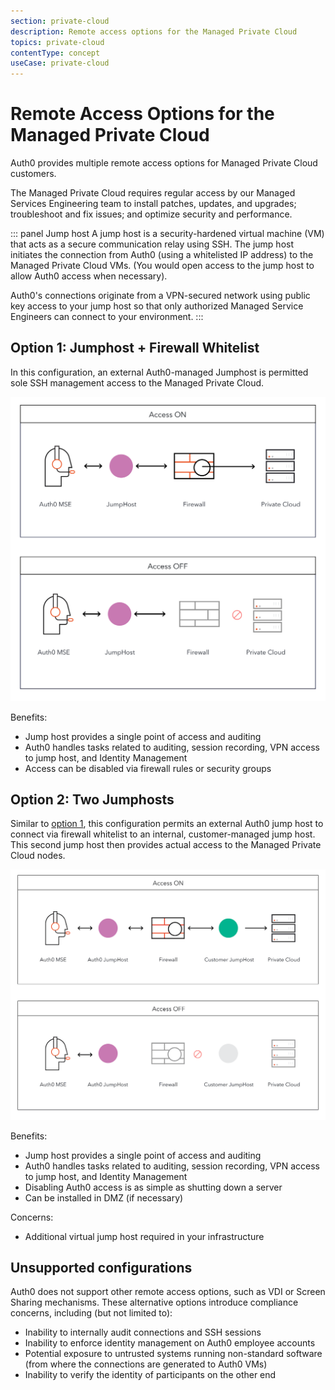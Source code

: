 ```yaml
---
section: private-cloud
description: Remote access options for the Managed Private Cloud
topics: private-cloud
contentType: concept
useCase: private-cloud
---
```

# Remote Access Options for the Managed Private Cloud

Auth0 provides multiple remote access options for Managed Private Cloud customers.

The Managed Private Cloud requires regular access by our Managed Services Engineering team to install patches, updates, and upgrades; troubleshoot and fix issues; and optimize security and performance.

::: panel Jump host
A jump host is a security-hardened virtual machine (VM) that acts as a secure communication relay using SSH. The jump host initiates the connection from Auth0 (using a whitelisted IP address) to the Managed Private Cloud VMs. (You would open access to the jump host to allow Auth0 access when necessary). 

Auth0's connections originate from a VPN-secured network using public key access to your jump host so that only authorized Managed Service Engineers can connect to your environment.
:::

## Option 1: Jumphost + Firewall Whitelist

In this configuration, an external Auth0-managed Jumphost is permitted sole SSH management access to the Managed Private Cloud.

![](/media/articles/private-cloud/one-jumphost.png)

Benefits: 

* Jump host provides a single point of access and auditing
* Auth0 handles tasks related to auditing, session recording, VPN access to jump host, and Identity Management
* Access can be disabled via firewall rules or security groups

## Option 2: Two Jumphosts

Similar to [option 1](#option-1-jumphost--firewall-whitelist), this configuration permits an external Auth0 jump host to connect via firewall whitelist to an internal, customer-managed jump host. This second jump host then provides actual access to the Managed Private Cloud nodes.

![](/media/articles/private-cloud/two-jumphosts.png)

Benefits: 

* Jump host provides a single point of access and auditing
* Auth0 handles tasks related to auditing, session recording, VPN access to jump host, and Identity Management
* Disabling Auth0 access is as simple as shutting down a server
* Can be installed in DMZ (if necessary)

Concerns: 

* Additional virtual jump host required in your infrastructure

## Unsupported configurations

Auth0 does not support other remote access options, such as VDI or Screen Sharing mechanisms. These alternative options introduce compliance concerns, including (but not limited to):

* Inability to internally audit connections and SSH sessions
* Inability to enforce identity management on Auth0 employee accounts
* Potential exposure to untrusted systems running non-standard software (from where the connections are generated to Auth0 VMs)
* Inability to verify the identity of participants on the other end
